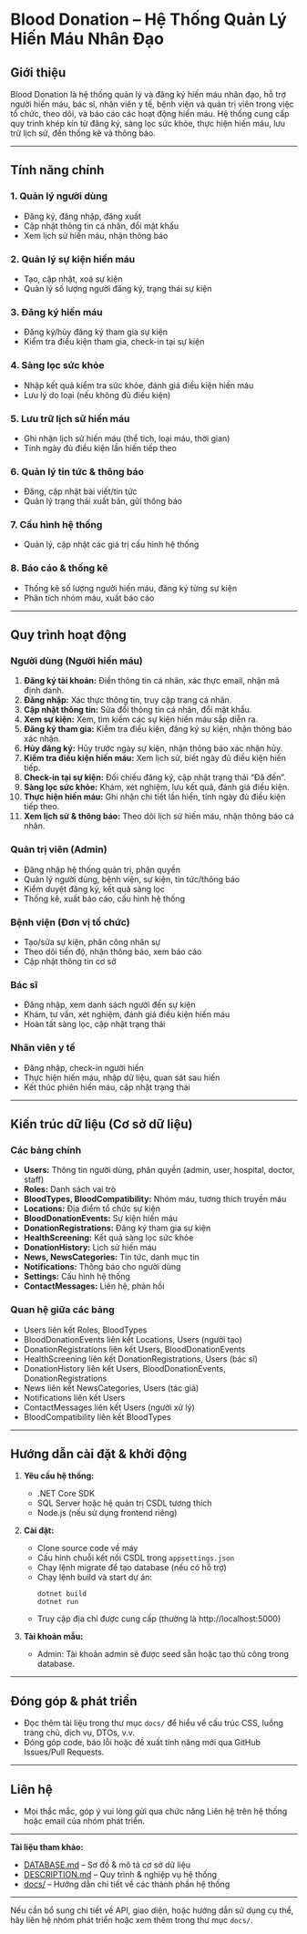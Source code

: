 # Blood Donation – Hệ Thống Quản Lý Hiến Máu Nhân Đạo

## Giới thiệu

Blood Donation là hệ thống quản lý và đăng ký hiến máu nhân đạo, hỗ trợ người hiến máu, bác sĩ, nhân viên y tế, bệnh viện và quản trị viên trong việc tổ chức, theo dõi, và báo cáo các hoạt động hiến máu. Hệ thống cung cấp quy trình khép kín từ đăng ký, sàng lọc sức khỏe, thực hiện hiến máu, lưu trữ lịch sử, đến thống kê và thông báo.

---

## Tính năng chính

### 1. Quản lý người dùng
- Đăng ký, đăng nhập, đăng xuất
- Cập nhật thông tin cá nhân, đổi mật khẩu
- Xem lịch sử hiến máu, nhận thông báo

### 2. Quản lý sự kiện hiến máu
- Tạo, cập nhật, xoá sự kiện
- Quản lý số lượng người đăng ký, trạng thái sự kiện

### 3. Đăng ký hiến máu
- Đăng ký/hủy đăng ký tham gia sự kiện
- Kiểm tra điều kiện tham gia, check-in tại sự kiện

### 4. Sàng lọc sức khỏe
- Nhập kết quả kiểm tra sức khỏe, đánh giá điều kiện hiến máu
- Lưu lý do loại (nếu không đủ điều kiện)

### 5. Lưu trữ lịch sử hiến máu
- Ghi nhận lịch sử hiến máu (thể tích, loại máu, thời gian)
- Tính ngày đủ điều kiện lần hiến tiếp theo

### 6. Quản lý tin tức & thông báo
- Đăng, cập nhật bài viết/tin tức
- Quản lý trạng thái xuất bản, gửi thông báo

### 7. Cấu hình hệ thống
- Quản lý, cập nhật các giá trị cấu hình hệ thống

### 8. Báo cáo & thống kê
- Thống kê số lượng người hiến máu, đăng ký từng sự kiện
- Phân tích nhóm máu, xuất báo cáo

---

## Quy trình hoạt động

### Người dùng (Người hiến máu)
1. **Đăng ký tài khoản:** Điền thông tin cá nhân, xác thực email, nhận mã định danh.
2. **Đăng nhập:** Xác thực thông tin, truy cập trang cá nhân.
3. **Cập nhật thông tin:** Sửa đổi thông tin cá nhân, đổi mật khẩu.
4. **Xem sự kiện:** Xem, tìm kiếm các sự kiện hiến máu sắp diễn ra.
5. **Đăng ký tham gia:** Kiểm tra điều kiện, đăng ký sự kiện, nhận thông báo xác nhận.
6. **Hủy đăng ký:** Hủy trước ngày sự kiện, nhận thông báo xác nhận hủy.
7. **Kiểm tra điều kiện hiến máu:** Xem lịch sử, biết ngày đủ điều kiện hiến tiếp.
8. **Check-in tại sự kiện:** Đối chiếu đăng ký, cập nhật trạng thái “Đã đến”.
9. **Sàng lọc sức khỏe:** Khám, xét nghiệm, lưu kết quả, đánh giá điều kiện.
10. **Thực hiện hiến máu:** Ghi nhận chi tiết lần hiến, tính ngày đủ điều kiện tiếp theo.
11. **Xem lịch sử & thông báo:** Theo dõi lịch sử hiến máu, nhận thông báo cá nhân.

### Quản trị viên (Admin)
- Đăng nhập hệ thống quản trị, phân quyền
- Quản lý người dùng, bệnh viện, sự kiện, tin tức/thông báo
- Kiểm duyệt đăng ký, kết quả sàng lọc
- Thống kê, xuất báo cáo, cấu hình hệ thống

### Bệnh viện (Đơn vị tổ chức)
- Tạo/sửa sự kiện, phân công nhân sự
- Theo dõi tiến độ, nhận thông báo, xem báo cáo
- Cập nhật thông tin cơ sở

### Bác sĩ
- Đăng nhập, xem danh sách người đến sự kiện
- Khám, tư vấn, xét nghiệm, đánh giá điều kiện hiến máu
- Hoàn tất sàng lọc, cập nhật trạng thái

### Nhân viên y tế
- Đăng nhập, check-in người hiến
- Thực hiện hiến máu, nhập dữ liệu, quan sát sau hiến
- Kết thúc phiên hiến máu, cập nhật trạng thái

---

## Kiến trúc dữ liệu (Cơ sở dữ liệu)

### Các bảng chính

- **Users:** Thông tin người dùng, phân quyền (admin, user, hospital, doctor, staff)
- **Roles:** Danh sách vai trò
- **BloodTypes, BloodCompatibility:** Nhóm máu, tương thích truyền máu
- **Locations:** Địa điểm tổ chức sự kiện
- **BloodDonationEvents:** Sự kiện hiến máu
- **DonationRegistrations:** Đăng ký tham gia sự kiện
- **HealthScreening:** Kết quả sàng lọc sức khỏe
- **DonationHistory:** Lịch sử hiến máu
- **News, NewsCategories:** Tin tức, danh mục tin
- **Notifications:** Thông báo cho người dùng
- **Settings:** Cấu hình hệ thống
- **ContactMessages:** Liên hệ, phản hồi

### Quan hệ giữa các bảng
- Users liên kết Roles, BloodTypes
- BloodDonationEvents liên kết Locations, Users (người tạo)
- DonationRegistrations liên kết Users, BloodDonationEvents
- HealthScreening liên kết DonationRegistrations, Users (bác sĩ)
- DonationHistory liên kết Users, BloodDonationEvents, DonationRegistrations
- News liên kết NewsCategories, Users (tác giả)
- Notifications liên kết Users
- ContactMessages liên kết Users (người xử lý)
- BloodCompatibility liên kết BloodTypes

---

## Hướng dẫn cài đặt & khởi động

1. **Yêu cầu hệ thống:**
   - .NET Core SDK
   - SQL Server hoặc hệ quản trị CSDL tương thích
   - Node.js (nếu sử dụng frontend riêng)

2. **Cài đặt:**
   - Clone source code về máy
   - Cấu hình chuỗi kết nối CSDL trong `appsettings.json`
   - Chạy lệnh migrate để tạo database (nếu có hỗ trợ)
   - Chạy lệnh build và start dự án:
     ```
     dotnet build
     dotnet run
     ```
   - Truy cập địa chỉ được cung cấp (thường là http://localhost:5000)

3. **Tài khoản mẫu:**
   - Admin: Tài khoản admin sẽ được seed sẵn hoặc tạo thủ công trong database.

---

## Đóng góp & phát triển

- Đọc thêm tài liệu trong thư mục `docs/` để hiểu về cấu trúc CSS, luồng trang chủ, dịch vụ, DTOs, v.v.
- Đóng góp code, báo lỗi hoặc đề xuất tính năng mới qua GitHub Issues/Pull Requests.

---

## Liên hệ

- Mọi thắc mắc, góp ý vui lòng gửi qua chức năng Liên hệ trên hệ thống hoặc email của nhóm phát triển.

---

**Tài liệu tham khảo:**  
- [DATABASE.md](DATABASE.md) – Sơ đồ & mô tả cơ sở dữ liệu  
- [DESCRIPTION.md](DESCRIPTION.md) – Quy trình & nghiệp vụ hệ thống  
- [docs/](docs/) – Hướng dẫn chi tiết về các thành phần hệ thống

---

Nếu cần bổ sung chi tiết về API, giao diện, hoặc hướng dẫn sử dụng cụ thể, hãy liên hệ nhóm phát triển hoặc xem thêm trong thư mục `docs/`.
